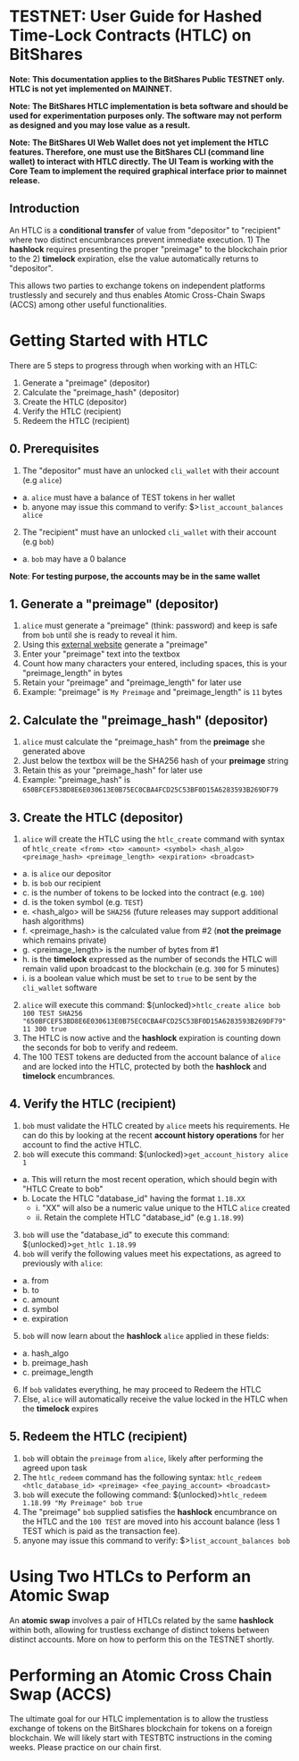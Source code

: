 TESTNET: User Guide for Hashed Time-Lock Contracts (HTLC) on BitShares
=====================================================================

**Note:** __This documentation applies to the BitShares **Public TESTNET only**. HTLC is not yet__
__implemented on MAINNET.__

**Note:** __The BitShares HTLC implementation is **beta software** and should be used for__ 
__experimentation purposes only. The software may not perform as designed and you may lose value__
__as a result.__

**Note:** __The BitShares UI Web Wallet does not yet implement the HTLC features. Therefore, one__
__must use the BitShares CLI (command line wallet) to interact with HTLC directly. The UI Team is__
__working with the Core Team to implement the required graphical interface prior to mainnet release.__

## Introduction

An HTLC is a __conditional transfer__ of value from "depositor" to "recipient" where two distinct
encumbrances prevent immediate execution. 1) The __hashlock__ requires presenting the proper "preimage"
to the blockchain prior to the 2) __timelock__ expiration, else the value automatically returns to
"depositor".

This allows two parties to exchange tokens on independent platforms trustlessly and securely and thus
enables Atomic Cross-Chain Swaps (ACCS) among other useful functionalities.

Getting Started with HTLC
=========================
There are 5 steps to progress through when working with an HTLC:
1. Generate a "preimage" (depositor)
1. Calculate the "preimage_hash" (depositor)
1. Create the HTLC (depositor)
1. Verify the HTLC (recipient)
1. Redeem the HTLC (recipient)

## 0. Prerequisites 
1. The "depositor" must have an unlocked `cli_wallet` with their account (e.g `alice`) 
 - a. `alice` must have a balance of TEST tokens in her wallet
 - b. anyone may issue this command to verify: $>`list_account_balances alice` 
2. The "recipient" must have an unlocked `cli_wallet` with their account (e.g `bob`)
 - a. `bob` may have a 0 balance

**Note**: __For testing purpose, the accounts may be in the same wallet__

## 1. Generate a "preimage" (depositor)

1. `alice` must generate a "preimage" (think: password) and keep is safe from `bob` until she is 
ready to reveal it him. 
2. Using this [external website](https://passwordsgenerator.net/sha256-hash-generator/) generate a
"preimage"
3. Enter your "preimage" text into the textbox
4. Count how many characters your entered, including spaces, this is your "preimage_length" in bytes
5. Retain your "preimage" and "preimage_length" for later use
6. Example: "preimage" is `My Preimage` and "preimage_length" is `11` bytes

## 2. Calculate the "preimage_hash" (depositor)

1. `alice` must calculate the "preimage_hash" from the __preimage__ she generated above
2. Just below the textbox will be the SHA256 hash of your __preimage__ string
3. Retain this as your "preimage_hash" for later use
4. Example: "preimage_hash" is `650BFCEF53BD8E6E030613E0B75EC0CBA4FCD25C53BF0D15A6283593B269DF79`

## 3. Create the HTLC (depositor)
1. `alice` will create the HTLC using the `htlc_create` command with syntax of `htlc_create <from> <to> <amount> <symbol> <hash_algo> <preimage_hash> <preimage_length> <expiration> <broadcast>`
 - a. <from> is `alice` our depositor
 - b. <to> is `bob` our recipient
 - c. <amount> is the number of tokens to be locked into the contract (e.g. `100`)
 - d. <symbol> is the token symbol (e.g. `TEST`)
 - e. <hash_algo> will be `SHA256` (future releases may support additional hash algorithms)
 - f. <preimage_hash> is the calculated value from #2 (**not the preimage** which remains private)
 - g. <preimage_length> is the number of bytes from #1
 - h. <expiration> is the __timelock__ expressed as the number of seconds the HTLC will remain valid
  upon broadcast to the blockchain (e.g. `300` for 5 minutes)
 - i. <broadcast> is a boolean value which must be set to `true` to be sent by the `cli_wallet` software
2. `alice` will execute this command: $(unlocked)>`htlc_create alice bob 100 TEST SHA256 "650BFCEF53BD8E6E030613E0B75EC0CBA4FCD25C53BF0D15A6283593B269DF79" 11 300 true`
3. The HTLC is now active and the __hashlock__ expiration is counting down the seconds for bob to verify
and redeem.
4. The 100 TEST tokens are deducted from the account balance of `alice` and are locked into the HTLC, 
protected by both the __hashlock__ and __timelock__ encumbrances.

## 4. Verify the HTLC (recipient)

1. `bob` must validate the HTLC created by `alice` meets his requirements. He can do this by looking 
at the recent __account history operations__ for her account to find the active HTLC.
2. `bob` will execute this command: $(unlocked)>`get_account_history alice 1`
 - a. This will return the most recent operation, which should begin with "HTLC Create to bob" 
 - b. Locate the HTLC "database_id" having the format `1.18.XX` 
   - i. "XX" will also be a numeric value unique to the HTLC `alice` created
   - ii. Retain the complete HTLC "database_id" (e.g `1.18.99`)
3. `bob` will use the "database_id" to execute this command: $(unlocked)>`get_htlc 1.18.99`
4. `bob` will verify the following values meet his expectations, as agreed to previously with `alice`:
 - a. from
 - b. to
 - c. amount
 - d. symbol
 - e. expiration
5. `bob` will now learn about the __hashlock__ `alice` applied in these fields:
 - a. hash_algo
 - b. preimage_hash
 - c. preimage_length
6. If `bob` validates everything, he may proceed to Redeem the HTLC
7. Else, `alice` will automatically receive the value locked in the HTLC when the __timelock__ expires 

## 5. Redeem the HTLC (recipient)

1. `bob` will obtain the `preimage` from `alice`, likely after performing the agreed upon task
2. The `htlc_redeem` command has the following syntax: `htlc_redeem <htlc_database_id> <preimage> <fee_paying_account> <broadcast>`
3. `bob` will execute the following command: $(unlocked)>`htlc_redeem 1.18.99 "My Preimage" bob true`
4. The "preimage" `bob` supplied satisfies the __hashlock__ encumbrance on the HTLC and the `100 TEST`
are moved into his account balance (less 1 TEST which is paid as the transaction fee).
5. anyone may issue this command to verify: $>`list_account_balances bob`

Using Two HTLCs to Perform an Atomic Swap
=========================================

An __atomic swap__ involves a pair of HTLCs related by the same __hashlock__ within both, allowing for 
trustless exchange of distinct tokens between distinct accounts. More on how to perform this on the
TESTNET shortly.

Performing an Atomic Cross Chain Swap (ACCS)
============================================

The ultimate goal for our HTLC implementation is to allow the trustless exchange of tokens on the 
BitShares blockchain for tokens on a foreign blockchain. We will likely start with TESTBTC instructions
in the coming weeks. Please practice on our chain first. 
